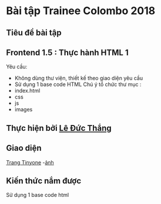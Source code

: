 # **Bài tập Trainee Colombo 2018**
## Tiêu đề bài tập
## **Frontend 1.5 : Thực hành HTML 1**
Yêu cầu: 
- Không dùng thư viện, thiết kế theo giao diện yêu cầu
- Sử dụng 1 base code HTML
 Chú ý tổ chức thư mục :
- index.html
- css
- js
- images
## Thực hiện bởi [Lê Đức Thắng](https://github.com/daumarauxanh97)
## Giao diện
[Trang Tinyone]( https://daumarauxanh97.github.io/thang97.github.io/th)
-[ảnh](https://daumarauxanh97.github.io/thang97.github.io/images/tinyone-1.png)
## Kiến thức nắm được

Sử dụng 1 base code html





